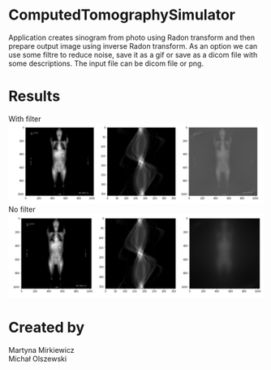 # ComputedTomographySimulator
Application creates sinogram from photo using Radon transform and then prepare output image using inverse Radon transform. As an option we can use some filtre to reduce noise, save it as a gif or save as a dicom file with some descriptions. The input file can be dicom file or png.

# Results
With filter <br />
![alt text](https://github.com/marmir99/ComputedTomographySimulator/blob/main/ScoutView_filtered.png) <br />
No filter <br />
![alt text](https://github.com/marmir99/ComputedTomographySimulator/blob/main/ScoutView_nofilter.png) <br />

# Created by
Martyna Mirkiewicz <br />
Michał Olszewski
